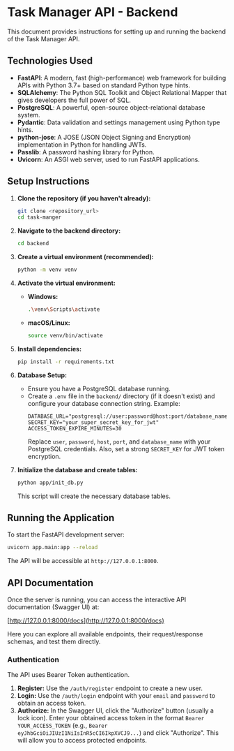 # Task Manager API - Backend

This document provides instructions for setting up and running the backend of the Task Manager API.

## Technologies Used

*   **FastAPI**: A modern, fast (high-performance) web framework for building APIs with Python 3.7+ based on standard Python type hints.
*   **SQLAlchemy**: The Python SQL Toolkit and Object Relational Mapper that gives developers the full power of SQL.
*   **PostgreSQL**: A powerful, open-source object-relational database system.
*   **Pydantic**: Data validation and settings management using Python type hints.
*   **python-jose**: A JOSE (JSON Object Signing and Encryption) implementation in Python for handling JWTs.
*   **Passlib**: A password hashing library for Python.
*   **Uvicorn**: An ASGI web server, used to run FastAPI applications.

## Setup Instructions

1.  **Clone the repository (if you haven't already):**
    ```bash
    git clone <repository_url>
    cd task-manger
    ```

2.  **Navigate to the backend directory:**
    ```bash
    cd backend
    ```

3.  **Create a virtual environment (recommended):**
    ```bash
    python -m venv venv
    ```

4.  **Activate the virtual environment:**
    *   **Windows:**
        ```bash
        .\venv\Scripts\activate
        ```
    *   **macOS/Linux:**
        ```bash
        source venv/bin/activate
        ```

5.  **Install dependencies:**
    ```bash
    pip install -r requirements.txt
    ```

6.  **Database Setup:**
    *   Ensure you have a PostgreSQL database running.
    *   Create a `.env` file in the `backend/` directory (if it doesn't exist) and configure your database connection string. Example:
        ```
        DATABASE_URL="postgresql://user:password@host:port/database_name"
        SECRET_KEY="your_super_secret_key_for_jwt"
        ACCESS_TOKEN_EXPIRE_MINUTES=30
        ```
        Replace `user`, `password`, `host`, `port`, and `database_name` with your PostgreSQL credentials.
        Also, set a strong `SECRET_KEY` for JWT token encryption.

7.  **Initialize the database and create tables:**
    ```bash
    python app/init_db.py
    ```
    This script will create the necessary database tables.

## Running the Application

To start the FastAPI development server:

```bash
uvicorn app.main:app --reload
```

The API will be accessible at `http://127.0.0.1:8000`.

## API Documentation

Once the server is running, you can access the interactive API documentation (Swagger UI) at:

[http://127.0.0.1:8000/docs](http://127.0.0.1:8000/docs)

Here you can explore all available endpoints, their request/response schemas, and test them directly.

### Authentication

The API uses Bearer Token authentication.
1.  **Register:** Use the `/auth/register` endpoint to create a new user.
2.  **Login:** Use the `/auth/login` endpoint with your `email` and `password` to obtain an access token.
3.  **Authorize:** In the Swagger UI, click the "Authorize" button (usually a lock icon). Enter your obtained access token in the format `Bearer YOUR_ACCESS_TOKEN` (e.g., `Bearer eyJhbGciOiJIUzI1NiIsInR5cCI6IkpXVCJ9...`) and click "Authorize". This will allow you to access protected endpoints.
